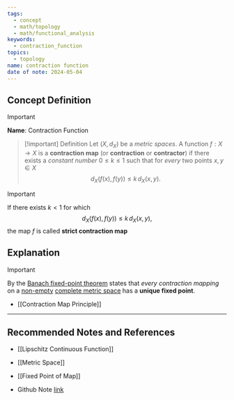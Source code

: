 ```yaml
---
tags:
  - concept
  - math/topology
  - math/functional_analysis
keywords:
  - contraction_function
topics:
  - topology
name: contraction function
date of note: 2024-05-04
---
```


## Concept Definition

>[!important]
>**Name**:  Contraction Function


>[!important] Definition
>Let $(X, d_{X})$  be a *metric spaces*. A function $f: X \to X$ is a **contraction map** (or **contraction** or **contractor**) if there exists a *constant number* $0 \le k \le 1$ such that for *every* two points $x, y \in X$
>$$
>d_{X}(f(x), f(y)) \le  k\, d_{X}(x, y).
>$$

>[!important]
>If there exists $k<1$ for which
>$$
>d_{X}(f(x), f(y)) \le  k\, d_{X}(x, y),
>$$
>the map $f$ is called **strict contraction map**

## Explanation

>[!important]
>By the [Banach fixed-point theorem](https://en.wikipedia.org/wiki/Banach_fixed-point_theorem "Banach fixed-point theorem") states that *every contraction mapping* on a [non-empty](https://en.wikipedia.org/wiki/Empty_set "Empty set") [complete metric space](https://en.wikipedia.org/wiki/Complete_metric_space "Complete metric space") has a **unique fixed point**.

- [[Contraction Map Principle]]


-----------
##  Recommended Notes and References

- [[Lipschitz Continuous Function]]
- [[Metric Space]]

- [[Fixed Point of Map]]

- Github Note [link](https://github.com/TianpeiLuke/SelfStudyNotes/tree/master/self-study/probability_and_measure_theory)